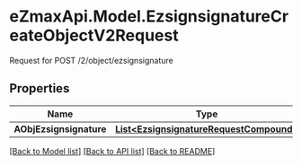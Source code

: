 # eZmaxApi.Model.EzsignsignatureCreateObjectV2Request
Request for POST /2/object/ezsignsignature

## Properties

Name | Type | Description | Notes
------------ | ------------- | ------------- | -------------
**AObjEzsignsignature** | [**List&lt;EzsignsignatureRequestCompound&gt;**](EzsignsignatureRequestCompound.md) |  | 

[[Back to Model list]](../README.md#documentation-for-models) [[Back to API list]](../README.md#documentation-for-api-endpoints) [[Back to README]](../README.md)

